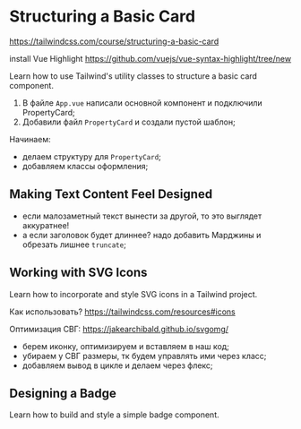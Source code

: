 # Structuring a Basic Card
https://tailwindcss.com/course/structuring-a-basic-card

install Vue Highlight https://github.com/vuejs/vue-syntax-highlight/tree/new

Learn how to use Tailwind's utility classes to structure a basic card component.

1) В файле `App.vue` написали основной компонент и подключили PropertyCard;
2) Добавили файл `PropertyCard` и создали пустой шаблон;

Начинаем:
- делаем структуру для `PropertyCard`;
- добавляем классы оформления;

## Making Text Content Feel Designed

- если малозаметный текст вынести за другой, то это выглядет аккуратнее!
- а если заголовок будет длиннее? надо добавить Марджины и обрезать лишнее `truncate`;

## Working with SVG Icons

Learn how to incorporate and style SVG icons in a Tailwind project.

Как использовать?
https://tailwindcss.com/resources#icons

Оптимизация СВГ:
https://jakearchibald.github.io/svgomg/

- берем иконку, оптимизируем и вставляем в наш код;
- убираем у СВГ размеры, тк будем управлять ими через класс;
- добавляем вывод в цикле и делаем через флекс;

## Designing a Badge
Learn how to build and style a simple badge component.
